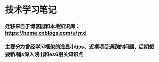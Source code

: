 # 技术学习笔记
### 迁移来自于博客园和本地知识库：https://home.cnblogs.com/u/yrxl
### 主要分为曾经学习框架的浅显小tips、近期项目遇到的问题、后期想要新增js深入浅出和es6相关知识点
